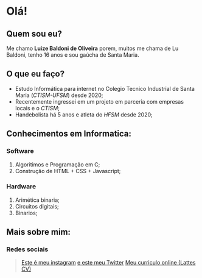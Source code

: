 # Olá!
## Quem sou eu?
Me chamo **Luize Baldoni de Oliveira** porem, muitos me chama de Lu Baldoni, tenho 16 anos e sou gaúcha de Santa Maria.
## O que eu faço?
- Estudo Informática para internet no Colegio Tecnico Industrial de Santa Maria (*CTISM-UFSM*) desde 2020;
- Recentemente ingressei em um projeto em parceria com empresas locais e o *CTISM*; 
- Handebolista há 5 anos e atleta do *HFSM* desde 2020;

## Conhecimentos em Informatica:
### Software
1.  Algoritimos e Programação em C;
2.  Construção de HTML + CSS + Javascript;

### Hardware
1. Arimética binaria;
2. Circuitos digitais;
3. Binarios;

## Mais sobre mim:
### Redes sociais
>[Este é meu instagram](https://www.instagram.com/luu_baldoni/)
>[e este meu Twitter](https://twitter.com/baldoni_lu)
>[Meu curriculo online (Lattes CV)](https://twitter.com/baldoni_lu)

